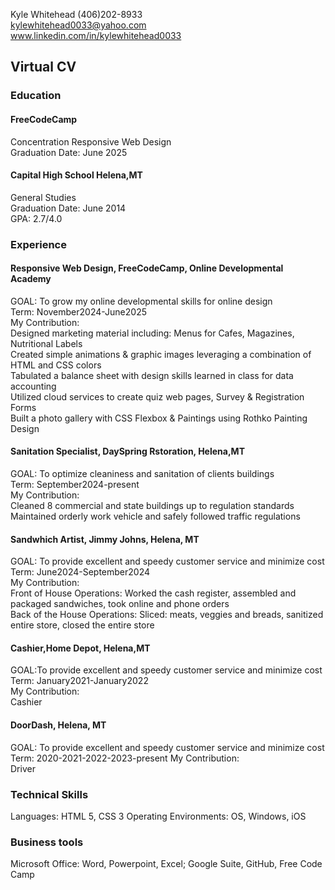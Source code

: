 
Kyle Whitehead
(406)202-8933<br>
kylewhitehead0033@yahoo.com<br>
www.linkedin.com/in/kylewhitehead0033<br>

<h2>Virtual CV</h2>
<p><h3>Education</h3></p>
<h4>FreeCodeCamp</h4>
Concentration Responsive Web Design<br>
Graduation Date: June 2025<br>
<h4>Capital High School Helena,MT</h4>
General Studies<br>
Graduation Date: June 2014<br>
GPA: 2.7/4.0<br>
<p><h3>Experience</h3></p>
<h4>Responsive Web Design, FreeCodeCamp, Online Developmental Academy</h4>
GOAL: To grow my online developmental skills for online design<br>
Term: November2024-June2025<br>
My Contribution:<br>
Designed marketing material including: Menus for Cafes, Magazines, Nutritional Labels
<br>
Created simple animations & graphic images leveraging a combination of HTML and CSS colors<br>
Tabulated a balance sheet with design skills learned in class for data accounting<br>
Utilized cloud services to create quiz web pages, Survey & Registration Forms<br>
Built a photo gallery with CSS Flexbox & Paintings using Rothko Painting Design<br>

<h4>Sanitation Specialist, DaySpring Rstoration, Helena,MT</h4>
GOAL: To optimize cleaniness and sanitation of clients buildings<br>
Term: September2024-present<br>
My Contribution:<br>
Cleaned 8 commercial and state buildings up to regulation standards<br>
Maintained orderly work vehicle and safely followed traffic regulations<br>

<h4>Sandwhich Artist, Jimmy Johns, Helena, MT</h4>
GOAL: To provide excellent and speedy customer service and minimize cost<br>
Term: June2024-September2024<br>
My Contribution:<br>
Front of House Operations: Worked the cash register, assembled and packaged sandwiches, took online and phone orders<br>
Back of the House Operations: Sliced: meats, veggies and breads, sanitized entire store, closed the entire store
<br>

<h4>Cashier,Home Depot, Helena,MT</h4>
GOAL:To provide excellent and speedy customer service and minimize cost <br>
Term: January2021-January2022<br>
My Contribution:<br>
Cashier<br>

<h4>DoorDash,  Helena, MT</h4>
GOAL: To provide excellent and speedy customer service and minimize cost<br>
Term: 2020-2021-2022-2023-present
My Contribution:<br>
Driver<br>

<p><h3>Technical Skills</h3><p>
Languages: HTML 5, CSS 3
Operating Environments: OS, Windows, iOS<br>

<p><h3>Business tools</h3><p>
Microsoft Office: Word, Powerpoint, Excel; Google Suite, GitHub, Free Code Camp
<br>
